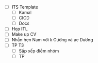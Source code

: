 - [ ] ITS Template
	- [ ] Kamal
	- [ ] CICD
	- [ ] Docs
- [ ] Họp ITL
- [ ] Make up CV
- [ ] Nhắn hẹn Nam với k Cường và ae Dương
- [ ] TP T3
	- [ ] Sắp xếp điểm nhóm
	- [ ] TP